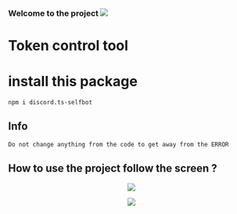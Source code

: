 ### Welcome to the project <img src="https://media.giphy.com/media/hvRJCLFzcasrR4ia7z/giphy.gif"></a>

# Token control tool
# install this package
```
npm i discord.ts-selfbot
```

## Info
```
Do not change anything from the code to get away from the ERROR
```
## How to use the project  follow the screen ?
<p align="center"><img src="https://cdn.discordapp.com/attachments/784896860275998750/982793260248490015/Picsart_22-06-05_02-49-07-385.png"></p>
<p align="center"><img src="https://cdn.discordapp.com/attachments/784896860275998750/982795085617975336/unknown.png"></p>
